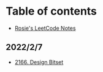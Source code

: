 # Table of contents

* [Rosie's LeetCode Notes](README.md)

## 2022/2/7

* [2166. Design Bitset](2022-2-7/2166.-design-bitset.md)
